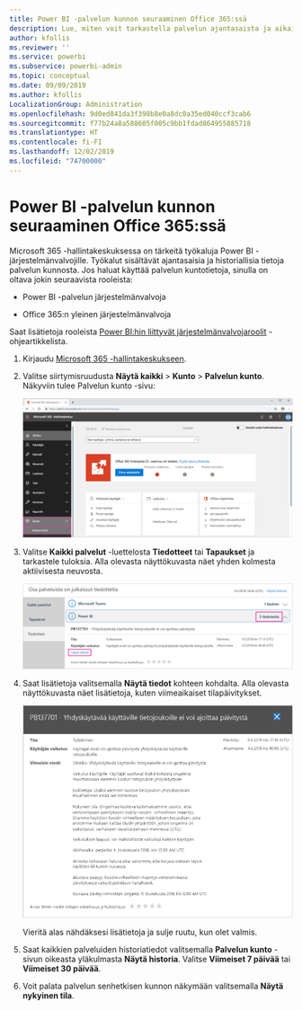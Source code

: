 ```yaml
---
title: Power BI -palvelun kunnon seuraaminen Office 365:ssä
description: Lue, miten voit tarkastella palvelun ajantasaista ja aikaisempaa kuntoa Microsoft 365 -hallintakeskuksesta.
author: kfollis
ms.reviewer: ''
ms.service: powerbi
ms.subservice: powerbi-admin
ms.topic: conceptual
ms.date: 09/09/2019
ms.author: kfollis
LocalizationGroup: Administration
ms.openlocfilehash: 9d0ed841da3f398b8e0a8dc0a35ed040ccf3cab6
ms.sourcegitcommit: f77b24a8a588605f005c9bb1fdad864955885718
ms.translationtype: HT
ms.contentlocale: fi-FI
ms.lasthandoff: 12/02/2019
ms.locfileid: "74700000"
---
```

# <a name="track-power-bi-service-health-in-office-365"></a>Power BI -palvelun kunnon seuraaminen Office 365:ssä

Microsoft 365 -hallintakeskuksessa on tärkeitä työkaluja Power BI -järjestelmänvalvojille. Työkalut sisältävät ajantasaisia ja historiallisia tietoja palvelun kunnosta. Jos haluat käyttää palvelun kuntotietoja, sinulla on oltava jokin seuraavista rooleista:

* Power BI -palvelun järjestelmänvalvoja

* Office 365:n yleinen järjestelmänvalvoja

Saat lisätietoja rooleista [Power BI:hin liittyvät järjestelmänvalvojaroolit](service-admin-administering-power-bi-in-your-organization.md#administrator-roles-related-to-power-bi) -ohjeartikkelista.

1. Kirjaudu [Microsoft 365 -hallintakeskukseen](https://portal.office.com/adminportal).

1. Valitse siirtymisruudusta **Näytä kaikki** > **Kunto** > **Palvelun kunto**. Näkyviin tulee Palvelun kunto -sivu:

    ![Näyttökuva Microsoft 365 -hallintakeskuksesta, jossa Kunto- ja Palvelun kunto -vaihtoehdot ovat valittuina.](media/service-admin-health/service-health-tile.png)

1. Valitse **Kaikki palvelut** -luettelosta **Tiedotteet** tai **Tapaukset** ja tarkastele tuloksia. Alla olevasta näyttökuvasta näet yhden kolmesta aktiivisesta neuvosta.

    ![Näyttökuva Palvelun kunto -sivulta, jossa on valittuna kolme tiedotetta Power BI:lle ja Näytä tiedot -vaihtoehdolle.](media/service-admin-health/active-advisories.png)

1. Saat lisätietoja valitsemalla **Näytä tiedot** kohteen kohdalta. Alla olevasta näyttökuvasta näet lisätietoja, kuten viimeaikaiset tilapäivitykset.

    ![Näyttökuva tiedotteiden tiedoista.](media/service-admin-health/advisory-details.png)

    Vieritä alas nähdäksesi lisätietoja ja sulje ruutu, kun olet valmis.

1. Saat kaikkien palveluiden historiatiedot valitsemalla **Palvelun kunto** -sivun oikeasta yläkulmasta **Näytä historia**. Valitse **Viimeiset 7 päivää** tai **Viimeiset 30 päivää**. 

1. Voit palata palvelun senhetkisen kunnon näkymään valitsemalla **Näytä nykyinen tila**.